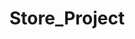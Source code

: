 # Store_Project


<!-- A virtual store in which the shopper can view the inventory, and then choose what to buy. There is a cash register represented by a dictionary with different quantities of bills and coins. The shopper can also input the bills and coins used to pay and then will get back their change in bills and coins. The cash register updates each time the shopper pays or gets their change back.  -->